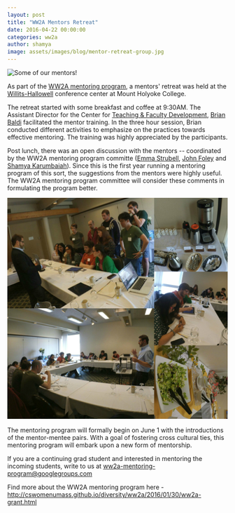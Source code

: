 ```yaml
---
layout: post
title: "WW2A Mentors Retreat"
date: 2016-04-22 00:00:00
categories: ww2a
author: shamya
image: assets/images/blog/mentor-retreat-group.jpg
---
```


![Some of our mentors!](/images/mentor_retreat_group.jpg)

As part of the [WW2A mentoring program](http://cswomenumass.github.io/WW2A.html), a mentors' retreat was held at the [Willits-Hallowell](https://www.mtholyoke.edu/willits) conference center at Mount Holyoke College. 

The retreat started with some breakfast and coffee at 9:30AM. The Assistant Director for the Center for [Teaching & Faculty Development](https://www.umass.edu/ctfd/), [Brian Baldi](https://www.umass.edu/ctfd/about/baldi.shtml) facilitated the mentor training. In the three hour session, Brian conducted different activities to emphasize on the practices towards effective mentoring. The training was highly appreciated by the participants. 

Post lunch, there was an open discussion with the mentors -- coordinated by the WW2A mentoring program committe ([Emma Strubell](http://people.cs.umass.edu/~strubell/), [John Foley](http://jjfiv.github.io) and [Shamya Karumbaiah](http://shamya.github.io)). Since this is the first year running a mentoring program of this sort, the suggestions from the mentors were highly useful. The WW2A mentoring program committee will consider these comments in formulating the program better. 

![Mentor Training](/assets/images/blog/mentor_training.jpg)

The mentoring program will formally begin on June 1 with the introductions of the mentor-mentee pairs. With a goal of fostering cross cultural ties, this mentoring program will embark upon a new form of mentorship. 

If you are a continuing grad student and interested in mentoring the incoming students, write to us at ww2a-mentoring-program@googlegroups.com

Find more about the WW2A mentoring program here - http://cswomenumass.github.io/diversity/ww2a/2016/01/30/ww2a-grant.html
